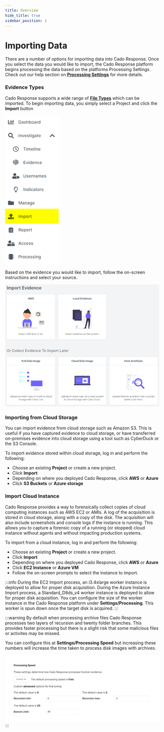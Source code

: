 ```yaml
---
title: Overview
hide_title: true
sidebar_position: 1
---
```


# Importing Data
There are a number of options for importing data into Cado Response. Once you select the data you would like to import, the Cado Response platform begins processing the data based on the platforms Processing Settings.  Check out our help section on **[Processing Settings](../../deploy-manage/manage/workers.md#processing)** for more details.

### Evidence Types
Cado Response supports a wide range of **[File Types](data-types/filetypes.md)** which can be imported.  To begin importing data, you simply select a Project and click the **Import** button 

![Import Button](/img/import-button.png)

Based on the evidence you would like to import, follow the on-screen instructions and select your source.

![Import Data](/img/import.png)

### Importing from Cloud Storage
You can import evidence from cloud storage such as Amazon S3. This is useful if you have captured evidence to cloud storage, or have transferred on-premises evidence into cloud storage using a tool such as CyberDuck or the S3 Console.

To import evidence stored within cloud storage, log in and perform the following:
- Choose an existing **Project** or create a new project.
- Click **Import**
- Depending on where you deployed Cado Response, click **AWS** or **Azure**
- Click **S3 Buckets** or **Azure storage**

### Import Cloud Instance
Cado Response provides a way to forensically collect copies of cloud computing instances such as AWS EC2 or AMIs. A log of the acquisition is stored in cloud storage, along with a copy of the disk. The acquisition will also include screenshots and console logs if the instance is running.  This allows you to capture a forensic copy of a running (or stopped) cloud instance without agents and without impacting production systems.

To import from a cloud instance, log in and perform the following:
- Choose an existing **Project** or create a new project.
- Click **Import**
- Depending on where you deployed Cado Response, click **AWS** or **Azure**
- Click **EC2 Instance** or **Azure VM**
- Follow the on-screen prompts to select the instance to import.

:::info
During the EC2 Import process, an i3.4xlarge worker instance is deployed to allow for proper disk acquisition. During the Azure Instance Import process, a Standard_D8ds_v4 worker instance is deployed to allow for proper disk acquisition. You can configure the size of the worker instance in the Cado Response platform under **Settings/Processing**. This worker is spun down once the target disk is acquired.
:::

:::warning
By default when processing archive files Cado Response processes two layers of recursion and twenty folder branches. This provides faster processing but there is a slight risk that some malicious files or activites may be missed.

You can configure this at **Settings/Processing Speed** but increasing these numbers will increase the time taken to process disk images with archives.

![Processing Speed](/img/settings-processing-speed.png)
:::
